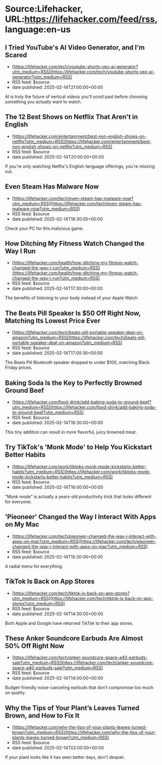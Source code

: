 # Source:Lifehacker, URL:https://lifehacker.com/feed/rss, language:en-us

## I Tried YouTube's AI Video Generator, and I'm Scared
 - [https://lifehacker.com/tech/youtube-shorts-veo-ai-generator?utm_medium=RSS](https://lifehacker.com/tech/youtube-shorts-veo-ai-generator?utm_medium=RSS)
 - RSS feed: $source
 - date published: 2025-02-14T21:00:00+00:00

AI is truly the future of vertical videos you'll scroll past before choosing something you actually want to watch.

## The 12 Best Shows on Netflix That Aren't in English
 - [https://lifehacker.com/entertainment/best-non-english-shows-on-netflix?utm_medium=RSS](https://lifehacker.com/entertainment/best-non-english-shows-on-netflix?utm_medium=RSS)
 - RSS feed: $source
 - date published: 2025-02-14T20:00:00+00:00

If you're only watching Netflix's English-language offerings, you're missing out.

## Even Steam Has Malware Now
 - [https://lifehacker.com/tech/even-steam-has-malware-now?utm_medium=RSS](https://lifehacker.com/tech/even-steam-has-malware-now?utm_medium=RSS)
 - RSS feed: $source
 - date published: 2025-02-14T18:30:05+00:00

Check your PC for this malicious game.

## How Ditching My Fitness Watch Changed the Way I Run
 - [https://lifehacker.com/health/how-ditching-my-fitness-watch-changed-the-way-i-run?utm_medium=RSS](https://lifehacker.com/health/how-ditching-my-fitness-watch-changed-the-way-i-run?utm_medium=RSS)
 - RSS feed: $source
 - date published: 2025-02-14T17:30:00+00:00

The benefits of listening to your body instead of your Apple Watch

## The Beats Pill Speaker Is $50 Off Right Now, Matching Its Lowest Price Ever
 - [https://lifehacker.com/tech/beats-pill-portable-speaker-deal-on-amazon?utm_medium=RSS](https://lifehacker.com/tech/beats-pill-portable-speaker-deal-on-amazon?utm_medium=RSS)
 - RSS feed: $source
 - date published: 2025-02-14T17:00:36+00:00

The Beats Pill Bluetooth speaker dropped to under $100, matching Black Friday prices.

## Baking Soda Is the Key to Perfectly Browned Ground Beef
 - [https://lifehacker.com/food-drink/add-baking-soda-to-ground-beef?utm_medium=RSS](https://lifehacker.com/food-drink/add-baking-soda-to-ground-beef?utm_medium=RSS)
 - RSS feed: $source
 - date published: 2025-02-14T16:30:00+00:00

This tiny addition can result in more flavorful, juicy browned meat.

## Try TikTok's 'Monk Mode' to Help You Kickstart Better Habits
 - [https://lifehacker.com/work/tiktoks-monk-mode-kickstarts-better-habits?utm_medium=RSS](https://lifehacker.com/work/tiktoks-monk-mode-kickstarts-better-habits?utm_medium=RSS)
 - RSS feed: $source
 - date published: 2025-02-14T16:00:00+00:00

"Monk mode" is actually a years-old productivity trick that looks different for everyone.

## 'Pieoneer' Changed the Way I Interact With Apps on My Mac
 - [https://lifehacker.com/tech/pieoneer-changed-the-way-i-interact-with-apps-on-mac?utm_medium=RSS](https://lifehacker.com/tech/pieoneer-changed-the-way-i-interact-with-apps-on-mac?utm_medium=RSS)
 - RSS feed: $source
 - date published: 2025-02-14T15:30:00+00:00

A radial menu for everything.

## TikTok Is Back on App Stores
 - [https://lifehacker.com/tech/tiktok-is-back-on-app-stores?utm_medium=RSS](https://lifehacker.com/tech/tiktok-is-back-on-app-stores?utm_medium=RSS)
 - RSS feed: $source
 - date published: 2025-02-14T14:30:00+00:00

Both Apple and Google have returned TikTok to their app stores.

## These Anker Soundcore Earbuds Are Almost 50% Off Right Now
 - [https://lifehacker.com/tech/anker-soundcore-space-a40-earbuds-sale?utm_medium=RSS](https://lifehacker.com/tech/anker-soundcore-space-a40-earbuds-sale?utm_medium=RSS)
 - RSS feed: $source
 - date published: 2025-02-14T14:00:00+00:00

Budget-friendly noise-canceling earbuds that don’t compromise too much on quality.

## Why the Tips of Your Plant’s Leaves Turned Brown, and How to Fix It
 - [https://lifehacker.com/why-the-tips-of-your-plants-leaves-turned-brown?utm_medium=RSS](https://lifehacker.com/why-the-tips-of-your-plants-leaves-turned-brown?utm_medium=RSS)
 - RSS feed: $source
 - date published: 2025-02-14T02:00:00+00:00

If your plant looks like it has seen better days, don't despair.

